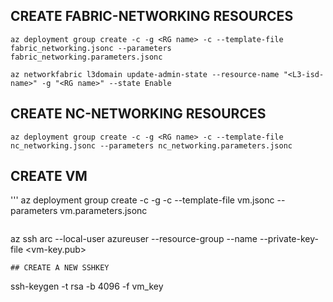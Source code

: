 ## CREATE FABRIC-NETWORKING RESOURCES
```
az deployment group create -c -g <RG name> -c --template-file fabric_networking.jsonc --parameters fabric_networking.parameters.jsonc
```
```
az networkfabric l3domain update-admin-state --resource-name "<L3-isd-name>" -g "<RG name>" --state Enable	
```

## CREATE NC-NETWORKING RESOURCES
```
az deployment group create -c -g <RG name> -c --template-file nc_networking.jsonc --parameters nc_networking.parameters.jsonc				
```
## CREATE VM
'''
az deployment group create -c -g <RG name> -c --template-file vm.jsonc --parameters vm.parameters.jsonc
```
```
az ssh arc --local-user azureuser --resource-group <RG name> --name <vm-name> --private-key-file <vm-key.pub>				
```
## CREATE A NEW SSHKEY
```
ssh-keygen -t rsa -b 4096 -f vm_key
```
